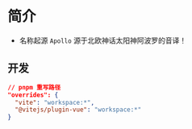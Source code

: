# 简介

- 名称起源 `Apollo` 源于北欧神话太阳神阿波罗的音译！

## 开发

```json
// pnpm 重写路径
"overrides": {
  "vite": "workspace:*",
  "@vitejs/plugin-vue": "workspace:*"
}
```
